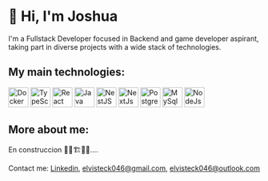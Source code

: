 # 👋 Hi, I'm Joshua
I'm a Fullstack Developer focused in Backend and game developer aspirant, taking part in diverse projects with a wide stack of technologies.
## My main technologies:

<img src="https://cdn.jsdelivr.net/gh/devicons/devicon@latest/icons/docker/docker-original.svg" alt="Docker" title="Docker" width="40" height="40"/> <img src="https://cdn.jsdelivr.net/gh/devicons/devicon/icons/typescript/typescript-original.svg" alt="TypeScript" title="Typescript" width="40" height="40"/> <img src="https://cdn.jsdelivr.net/gh/devicons/devicon/icons/react/react-original.svg" alt="React" title="React" width="40" height="40"/> <img src="https://cdn.jsdelivr.net/gh/devicons/devicon@latest/icons/java/java-original.svg" alt="Java" title="Java" width="40" height="40"/> <img src="https://cdn.jsdelivr.net/gh/devicons/devicon@latest/icons/nestjs/nestjs-original.svg" alt="NestJS" title="NestJs" width="40" height="40"/> <img src="https://cdn.jsdelivr.net/gh/devicons/devicon@latest/icons/nextjs/nextjs-original.svg" alt="NextJs" title="NextJs" width="40" height="40"/> <img src="https://cdn.jsdelivr.net/gh/devicons/devicon@latest/icons/postgresql/postgresql-original.svg" alt="PostgreSql" title="PostgreSQL" width="40" height="40"/> <img src="https://cdn.jsdelivr.net/gh/devicons/devicon@latest/icons/mysql/mysql-original.svg" alt="MySql" title="MySQL" width="40" height="40"/> <img src="https://cdn.jsdelivr.net/gh/devicons/devicon@latest/icons/nodejs/nodejs-original.svg" alt="NodeJs" title="NodeJs" width="40" height="40"/>

## More about me:
En construccion 🚧🚧🏗️🚧🚧....
<!--
My curiosity and passion for creating small or big things is not meassurable. Although it sounds pretentious
Ademas de la programacion mis grandes intereses son la literatura fantastica, fantasia epica, ciencia ficcion, el arte clasico y antiguo, y los videojuegos. algun dia espero utilizar todo esto para crear algo grande.

Busco colaborar en areas nuevas o conocidas para experimentar y salir de mi zona de confort, o refinar mis antiguas habilidades...
-->
Contact me:
[Linkedin](https://www.linkedin.com/in/joshua-franco-92b4a323b/), elvisteck046@gmail.com, elvisteck046@outlook.com
